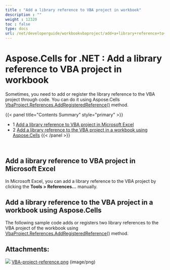 ```yaml
---
title : "Add a library reference to VBA project in workbook" 
description : "" 
weight : 12320 
toc : false
type: docs
url: /net/developerguide/workbookvbaproject/add+a+library+reference+to+vba+project+in+workbook/
---
```


# Aspose.Cells for .NET : Add a library reference to VBA project in workbook


Sometimes, you need to add or register the library reference to the VBA project through code. You can do it using Aspose.Cells [VbaProject.References.AddRegisteredReference()](https://apireference.aspose.com/net/cells/aspose.cells.vba/vbaprojectreferencecollection/methods/addregisteredreference) method.

{{< panel title="Contents Summary" style="primary" >}}
*   1 [Add a library reference to VBA project in Microsoft Excel](#add-a-library-reference-to-vba-project-in-microsoft-excel)
*   2 [Add a library reference to the VBA project in a workbook using Aspose.Cells](#add-a-library-reference-to-the-vba-project-in-a-workbook-using-aspose.cells)
{{< /panel >}}
 

 

## Add a library reference to VBA project in Microsoft Excel

In Microsoft Excel, you can add a library reference to the VBA project by clicking the **Tools > References...** manually.

## Add a library reference to the VBA project in a workbook using Aspose.Cells

The following sample code adds or registers two library references to the VBA project of the workbook using [VbaProject.References.AddRegisteredReference()](https://apireference.aspose.com/net/cells/aspose.cells.vba/vbaprojectreferencecollection/methods/addregisteredreference) method.

## Attachments:

![](https://docs2.aspose.com/cells/net/images/icons/bullet_blue.gif) [VBA-project-reference.png](https://docs2.aspose.com/cells/net/attachments/5017268/5112363.png) (image/png)  


